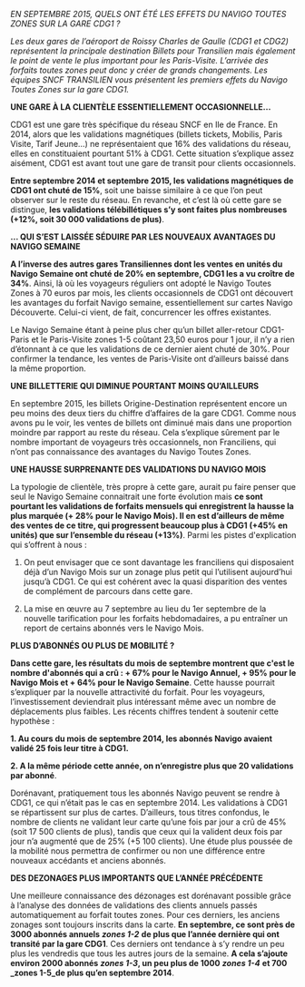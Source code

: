 *EN SEPTEMBRE 2015, QUELS ONT ÉTÉ LES EFFETS DU NAVIGO TOUTES ZONES SUR LA GARE CDG1 ?*

_Les deux gares de l’aéroport de Roissy Charles de Gaulle (CDG1 et CDG2) représentent la principale destination Billets pour Transilien mais également le point de vente le plus important pour les Paris-Visite. L’arrivée des forfaits toutes zones peut donc y créer de grands changements. Les équipes SNCF TRANSILIEN vous présentent les premiers effets du Navigo Toutes Zones sur la gare CDG1._

 

**UNE GARE À LA CLIENTÈLE ESSENTIELLEMENT OCCASIONNELLE…** 

 

CDG1 est une gare très spécifique du réseau SNCF en Ile de France. En 2014, alors que les validations magnétiques (billets tickets, Mobilis, Paris Visite, Tarif Jeune…) ne représentaient que 16% des validations du réseau, elles en constituaient pourtant 51% à CDG1. Cette situation s’explique assez aisément, CDG1 est avant tout une gare de transit pour clients occasionnels.

**Entre septembre 2014 et septembre 2015, les validations magnétiques de CDG1 ont chuté de 15%**, soit une baisse similaire à ce que l’on peut observer sur le reste du réseau. En revanche, et c’est là où cette gare se distingue, **les validations télébillétiques s’y sont faites plus nombreuses (+12%, soit 30 000 validations de plus)**.

 

**… QUI S’EST LAISSÉE SÉDUIRE PAR LES NOUVEAUX AVANTAGES DU NAVIGO SEMAINE**

**A l’inverse des autres gares Transiliennes dont les ventes en unités du Navigo Semaine ont chuté de 20% en septembre, CDG1 les a vu croître de 34%**. Ainsi, là où les voyageurs réguliers ont adopté le Navigo Toutes Zones à 70 euros par mois, les clients occasionnels de CDG1 ont découvert les avantages du forfait Navigo semaine, essentiellement sur cartes Navigo Découverte. Celui-ci vient, de fait, concurrencer les offres existantes.

Le Navigo Semaine étant à peine plus cher qu’un billet aller-retour CDG1-Paris et le Paris-Visite zones 1-5 coûtant 23,50 euros pour 1 jour, il n’y a rien d’étonnant à ce que les validations de ce dernier aient chuté de 30%. Pour confirmer la tendance, les ventes de Paris-Visite ont d’ailleurs baissé dans la même proportion.

**UNE BILLETTERIE QUI DIMINUE POURTANT MOINS QU’AILLEURS** 

En septembre 2015, les billets Origine-Destination représentent encore un peu moins des deux tiers du chiffre d’affaires de la gare CDG1. Comme nous avons pu le voir, les ventes de billets ont diminué mais dans une proportion moindre par rapport au reste du réseau. Cela s’explique sûrement par le nombre important de voyageurs très occasionnels, non Franciliens, qui n’ont pas connaissance des avantages du Navigo Toutes Zones.

**UNE HAUSSE SURPRENANTE DES VALIDATIONS DU NAVIGO MOIS** 

 

La typologie de clientèle, très propre à cette gare, aurait pu faire penser que seul le Navigo Semaine connaitrait une forte évolution mais **ce sont pourtant les validations de forfaits mensuels qui enregistrent la hausse la plus marquée (+ 28% pour le Navigo Mois). Il en est d’ailleurs de même des ventes de ce titre, qui progressent beaucoup plus à CDG1 (+45% en unités) que sur l’ensemble du réseau (+13%)**. Parmi les pistes d'explication qui s’offrent à nous :

1. On peut envisager que ce sont davantage les franciliens qui disposaient déjà d’un Navigo Mois sur un zonage plus petit qui l’utilisent aujourd’hui jusqu’à CDG1. Ce qui est cohérent avec la quasi disparition des ventes de complément de parcours dans cette gare.

 

2. La mise en œuvre au 7 septembre au lieu du 1er septembre de la nouvelle tarification pour les forfaits hebdomadaires, a pu entraîner un report de certains abonnés vers le Navigo Mois.

**PLUS D’ABONNÉS OU PLUS DE MOBILITÉ ?**

 

**Dans cette gare, les résultats du mois de septembre montrent que c'est le nombre d'abonnés qui a crû : + 67% pour le Navigo Annuel, + 95% pour le Navigo Mois et + 64% pour le Navigo Semaine**. Cette hausse pourrait s’expliquer par la nouvelle attractivité du forfait. Pour les voyageurs, l’investissement deviendrait plus intéressant même avec un nombre de déplacements plus faibles. Les récents chiffres tendent à soutenir cette hypothèse : 

**1. Au cours du mois de septembre 2014, les abonnés Navigo avaient validé 25 fois leur titre à CDG1.**

**2. A la même période cette année, on n’enregistre plus que 20 validations par abonné**.

Dorénavant, pratiquement tous les abonnés Navigo peuvent se rendre à CDG1, ce qui n’était pas le cas en septembre 2014. Les validations à CDG1 se répartissent sur plus de cartes. D’ailleurs, tous titres confondus, le nombre de clients ne validant leur carte qu’une fois par jour a crû de 45% (soit 17 500 clients de plus), tandis que ceux qui la valident deux fois par jour n’a augmenté que de 25% (+5 100 clients). Une étude plus poussée de la mobilité nous permettra de confirmer ou non une différence entre nouveaux accédants et anciens abonnés.

**DES DEZONAGES PLUS IMPORTANTS QUE L’ANNÉE PRÉCÉDENTE** 

 

Une meilleure connaissance des dézonages est dorénavant possible grâce à l’analyse des données de validations des clients annuels passés automatiquement au forfait toutes zones. Pour ces derniers, les anciens zonages sont toujours inscrits dans la carte. **En septembre, ce sont près de 3000 abonnés annuels** **_zones 1-2_** **de plus que l’année dernière qui ont transité par la gare CDG1**. Ces derniers ont tendance à s’y rendre un peu plus les vendredis que tous les autres jours de la semaine. **A cela s’ajoute environ 2000 abonnés** **_zones 1-3_, un peu plus de 1000** **_zones 1-4_** **et 700** **_zones 1-5_de plus qu’en septembre 2014**.
